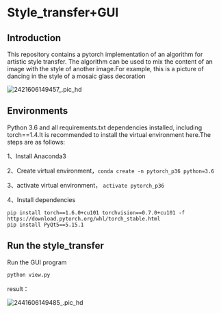 # Style_transfer+GUI

## Introduction

This repository contains a pytorch implementation of an algorithm for artistic style transfer. The algorithm can be used to mix the content of an image with the style of another image.For example, this is a picture of dancing in the style of a mosaic glass decoration

![2421606149457_.pic_hd](https://billie-s-album.oss-cn-beijing.aliyuncs.com/img/2421606149457_.pic_hd.jpg)



## Environments

Python 3.6 and all requirements.txt dependencies installed, including torch==1.4.It is recommended to install the virtual environment here.The steps are as follows:

1、Install  Anaconda3

2、Create virtual environment，`conda create -n pytorch_p36 python=3.6`

3、activate virtual environment， `activate pytorch_p36`

4、Install dependencies

```
pip install torch==1.6.0+cu101 torchvision==0.7.0+cu101 -f https://download.pytorch.org/whl/torch_stable.html
pip install PyQt5==5.15.1
```



## Run the style_transfer

Run the GUI program 

```bash
python view.py
```

result：

![2441606149485_.pic_hd](https://billie-s-album.oss-cn-beijing.aliyuncs.com/img/2441606149485_.pic_hd.jpg)
